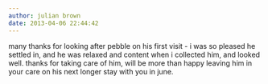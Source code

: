 ```yaml
---
author: julian brown
date: 2013-04-06 22:44:42
---
```

many thanks for looking after pebble on his first visit - i was so pleased he settled in, and he was relaxed and content when i collected him, and looked well. thanks for taking care of him, will be more than happy leaving him in your care on his next longer stay with you in june.

